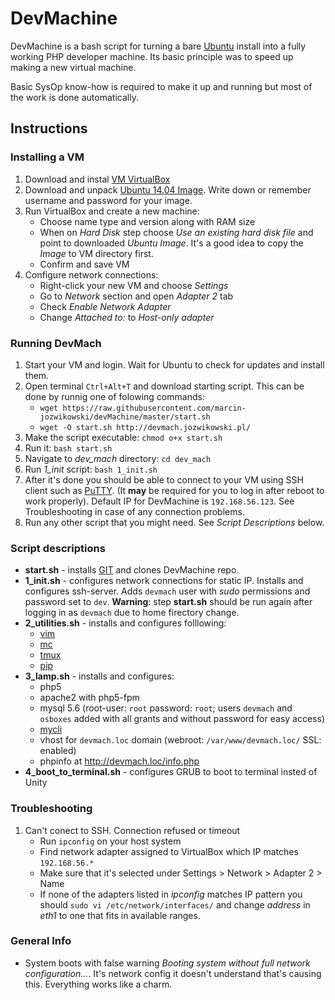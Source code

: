 # DevMachine

DevMachine is a bash script for turning a bare [Ubuntu](http://www.ubuntu.com/) install into a fully working PHP developer machine. Its basic principle was to speed up making a new virtual machine.

Basic SysOp know-how is required to make it up and running but most of the work is done automatically.

## Instructions

### Installing a VM
1. Download and instal [VM VirtualBox](https://www.virtualbox.org/)
2. Download and unpack [Ubuntu 14.04 Image](http://www.osboxes.org/ubuntu/). Write down or remember username and password for your image.
3. Run VirtualBox and create a new machine:
	* Choose name type and version along with RAM size
	* When on *Hard Disk* step choose *Use an existing hard disk file* and point to downloaded *Ubuntu Image*. It's a good idea to copy the *Image* to VM directory first.
	* Confirm and save VM
4. Configure network connections:
	* Right-click your new VM and choose *Settings*
	* Go to *Network* section and open *Adapter 2* tab
	* Check *Enable Network Adapter*
	* Change *Attached to:* to *Host-only adapter*

### Running DevMach
1. Start your VM and login. Wait for Ubuntu to check for updates and install them.
2. Open terminal `Ctrl+Alt+T` and download starting script. This can be done by runnig one of folowing commands:
	* `wget https://raw.githubusercontent.com/marcin-jozwikowski/devMachine/master/start.sh`
	* `wget -O start.sh http://devmach.jozwikowski.pl/`
3. Make the script executable: `chmod o+x start.sh`
4. Run it: `bash start.sh`
5. Navigate to *dev_mach* directory: `cd dev_mach`
6. Run *1_init* script: `bash 1_init.sh`
7. After it's done you should be able to connect to your VM using SSH client such as [PuTTY](http://www.chiark.greenend.org.uk/~sgtatham/putty/). (It **may** be required for you to log in after reboot to work properly). Default IP for DevMachine is `192.168.56.123`. See Troubleshooting in case of any connection problems.
8. Run any other script that you might need. See *Script Descriptions* below.

### Script descriptions
* **start.sh** - installs [GIT](https://git-scm.com/) and clones DevMachine repo.
* **1_init.sh** - configures network connections for static IP. Installs and configures ssh-server. Adds `devmach` user with *sudo* permissions and password set to `dev`. **Warning**: step **start.sh** should be run again after logging in as `devmach` due to home firectory change. 
* **2_utilities.sh** - installs and configures folllowing:
	* [vim](http://www.vim.org/)
	* [mc](https://www.midnight-commander.org/)
	* [tmux](https://tmux.github.io/)
	* [pip](https://pypi.python.org/pypi/pip)
* **3_lamp.sh** - installs and configures:
    * php5
    * apache2 with php5-fpm
    * mysql 5.6 (root-user: `root` password: `root`; users `devmach` and `osboxes` added with all grants and without password for easy access)
    * [mycli](http://mycli.net/)
    * vhost for `devmach.loc` domain (webroot: `/var/www/devmach.loc/` SSL: enabled)
    * phpinfo at http://devmach.loc/info.php
* **4_boot_to_terminal.sh** - configures GRUB to boot to terminal insted of Unity
    
### Troubleshooting
1. Can't conect to SSH. Connection refused or timeout
	* Run `ipconfig` on your host system
	* Find network adapter assigned to VirtualBox which IP matches `192.168.56.*`
	* Make sure that it's selected under Settings > Network > Adapter 2 > Name
	* If none of the adapters listed in *ipconfig* matches IP pattern you should `sudo vi /etc/network/interfaces/` and change *address* in *eth1* to one that fits in available ranges.

### General Info
* System boots with false warning *Booting system without full network configuration...*. It's network config it doesn't understand that's causing this. Everything works like a charm. 
